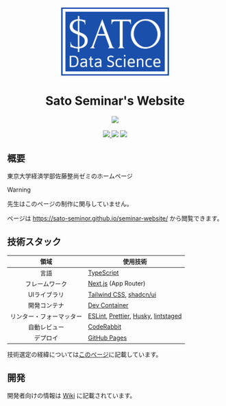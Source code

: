 <div align="center">
  <p>
    <img src="public/seminar-logo.svg" width="50%" />
  </p>

  <h1>Sato Seminar's Website</h1>

  <p>
    <img src="https://skillicons.dev/icons?i=ts,next,react,tailwind" />
  </p>

  <p>
    <a href="https://github.com/Sato-seminor/seminar-website/actions/workflows/deploy.yml">
      <img src="https://github.com/Sato-seminor/seminar-website/actions/workflows/deploy.yml/badge.svg" />
    </a>
    <img src="https://img.shields.io/coderabbit/prs/github/Sato-seminor/seminar-website" />
    <a href="https://x.com/s_sato_seminar">
      <img src="https://img.shields.io/twitter/follow/s_sato_seminar" />
    </a>
  </p>
</div>

## 概要

東京大学経済学部佐藤整尚ゼミのホームページ

> [!WARNING]
> 先生はこのページの制作に関与していません。

ページは <https://sato-seminor.github.io/seminar-website/> から閲覧できます。

## 技術スタック

|           領域           | 使用技術                                                                                                                                                            |
| :----------------------: | ------------------------------------------------------------------------------------------------------------------------------------------------------------------- |
|           言語           | [TypeScript](https://www.typescriptlang.org)                                                                                                                        |
|      フレームワーク      | [Next.js](https://nextjs.org) (App Router)                                                                                                                          |
|       UIライブラリ       | [Tailwind CSS](https://tailwindcss.com), [shadcn/ui](https://ui.shadcn.com)                                                                                         |
|       開発コンテナ       | [Dev Container](https://code.visualstudio.com/docs/devcontainers/containers)                                                                                        |
| リンター・フォーマッター | [ESLint](https://eslint.org), [Prettier](https://prettier.io), [Husky](https://typicode.github.io/husky/), [lintstaged](https://github.com/lint-staged/lint-staged) |
|       自動レビュー       | [CodeRabbit](https://www.coderabbit.ai)                                                                                                                             |
|         デプロイ         | [GitHub Pages](https://docs.github.com/ja/pages)                                                                                                                    |

技術選定の経緯については[このページ](https://github.com/Sato-seminor/seminar-website/wiki/技術選定)に記載しています。

## 開発

開発者向けの情報は [Wiki](https://github.com/Sato-seminor/seminar-website/wiki) に記載されています。
